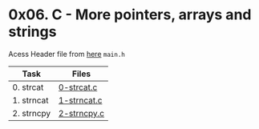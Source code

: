# 0x06. C - More pointers, arrays and strings

Acess Header file from [here](./main.h) `main.h`

|Task|Files|
|----|-----|
|0. strcat|[0-strcat.c](./0-strcat.c)|
|1. strncat|[1-strncat.c](./1-strncat.c)|
|2. strncpy|[2-strncpy.c](./2-strncpy.c)|


